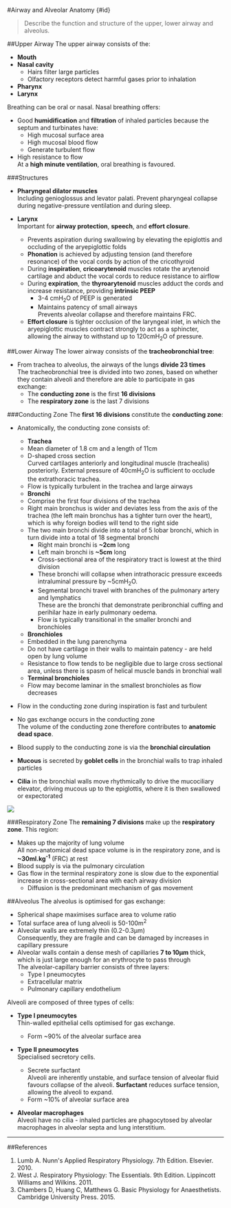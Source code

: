 #Airway and Alveolar Anatomy {#id}
> Describe the function and structure of the upper, lower airway and alveolus.

##Upper Airway
The upper airway consists of the:
* **Mouth**
* **Nasal cavity**  
  * Hairs filter large particles
  * Olfactory receptors detect harmful gases prior to inhalation
* **Pharynx**
* **Larynx**

Breathing can be oral or nasal. Nasal breathing offers:
* Good **humidification** and **filtration** of inhaled particles because the septum and turbinates have:
  * High mucosal surface area
  * High mucosal blood flow
  * Generate turbulent flow
* High resistance to flow  
At a **high minute ventilation**, oral breathing is favoured.

###Structures
* **Pharyngeal dilator muscles**  
Including genioglossus and levator palati. Prevent pharyngeal collapse during negative-pressure ventilation and during sleep.


* **Larynx**  
    Important for **airway protection**, **speech**, and **effort closure**.
    * Prevents aspiration during swallowing by elevating the epiglottis and occluding of the aryepiglottic folds
    * **Phonation** is achieved by adjusting tension (and therefore resonance) of the vocal cords by action of the cricothyroid
    * During **inspiration**, **cricoarytenoid** muscles rotate the arytenoid cartilage and abduct the vocal cords to reduce resistance to airflow
    * During **expiration**, the **thyroarytenoid** muscles adduct the cords and increase resistance, providing **intrinsic PEEP**
      * 3-4 cmH<sub>2</sub>O of PEEP is generated
      * Maintains patency of small airways  
      Prevents alveolar collapse and therefore maintains FRC.
    * **Effort closure** is tighter occlusion of the laryngeal inlet, in which the aryepiglottic muscles contract strongly to act as a sphincter, allowing the airway to withstand up to 120cmH<sub>2</sub>O of pressure.


##Lower Airway
The lower airway consists of the **tracheobronchial tree**:
* From trachea to alveolus, the airways of the lungs **divide 23 times**  
The tracheobronchial tree is divided into two zones, based on whether they contain alveoli and therefore are able to participate in gas exchange:
  * The **conducting zone** is the first **16 divisions**
  * The **respiratory zone** is the last 7 divisions

###Conducting Zone
The **first 16 divisions** constitute the **conducting zone**:
* Anatomically, the conducting zone consists of:
  *  **Trachea**  
    * Mean diameter of 1.8 cm and a length of 11cm
    * D-shaped cross section  
    Curved cartilages anteriorly and longitudinal muscle (trachealis) posteriorly. External pressure of 40cmH<sub>2</sub>O is sufficient to occlude the extrathoracic trachea.
    * Flow is typically turbulent in the trachea and large airways
  *  **Bronchi**
    * Comprise the first four divisions of the trachea
    * Right main bronchus is wider and deviates less from the axis of the trachea (the left main bronchus has a tighter turn over the heart), which is why foreign bodies will tend to the right side
    * The two main bronchi divide into a total of 5 lobar bronchi, which in turn divide into a total of 18 segmental bronchi
      * Right main bronchi is **~2cm** long
      * Left main bronchi is **~5cm** long
      * Cross-sectional area of the respiratory tract is lowest at the third division
      * These bronchi will collapse when intrathoracic pressure exceeds intraluminal pressure by ~5cmH<sub>2</sub>O.
      * Segmental bronchi travel with branches of the pulmonary artery and lymphatics  
      These are the bronchi that demonstrate peribronchial cuffing and perihilar haze in early pulmonary oedema.
      * Flow is typically transitional in the smaller bronchi and bronchioles
  *  **Bronchioles**  
    * Embedded in the lung parenchyma
    * Do not have cartilage in their walls to maintain patency - are held open by lung volume
    * Resistance to flow tends to be negligible due to large cross sectional area, unless there is spasm of helical muscle bands in bronchial wall
  *  **Terminal bronchioles**
    * Flow may become laminar in the smallest bronchioles as flow decreases


* Flow in the conducting zone during inspiration is fast and turbulent
* No gas exchange occurs in the conducting zone  
The volume of the conducting zone therefore contributes to **anatomic dead space**.
* Blood supply to the conducting zone is via the **bronchial circulation** 


* **Mucous** is secreted by **goblet cells** in the bronchial walls to trap inhaled particles
* **Cilia** in the bronchial walls move rhythmically to drive the mucociliary elevator, driving mucous up to the epiglottis, where it is then swallowed or expectorated


<img src="\resources\tracheobronchialtree.jpg">


###Respiratory Zone
The **remaining 7 divisions** make up the **respiratory zone**. This region:
* Makes up the majority of lung volume  
All non-anatomical dead space volume is in the respiratory zone, and is **~30ml.kg<sup>-1</sup>** (FRC) at rest
* Blood supply is via the pulmonary circulation
* Gas flow in the terminal respiratory zone is slow due to the exponential increase in cross-sectional area with each airway division
  * Diffusion is the predominant mechanism of gas movement

##Alveolus
The alveolus is optimised for gas exchange:
* Spherical shape maximises surface area to volume ratio
* Total surface area of lung alveoli is 50-100m<sup>2</sup>
* Alveolar walls are extremely thin (0.2-0.3μm)  
Consequently, they are fragile and can be damaged by increases in capillary pressure
* Alveolar walls contain a dense mesh of capillaries **7 to 10μm** thick, which is just large enough for an erythrocyte to pass through  
The alveolar-capillary barrier consists of three layers:
  * Type I pneumocytes
  * Extracellular matrix
  * Pulmonary capillary endothelium


Alveoli are composed of three types of cells:
* **Type I pneumocytes**  
Thin-walled epithelial cells optimised for gas exchange.
  * Form ~90% of the alveolar surface area


* **Type II pneumocytes**  
Specialised secretory cells.
  * Secrete surfactant  
  Alveoli are inherently unstable, and surface tension of alveolar fluid favours collapse of the alveoli. **Surfactant** reduces surface tension, allowing the alveoli to expand.
  * Form ~10% of alveolar surface area


* **Alveolar macrophages**  
Alveoli have no cilia - inhaled particles are phagocytosed by alveolar macrophages in alveolar septa and lung interstitium.


---
##References
1. Lumb A. Nunn's Applied Respiratory Physiology. 7th Edition. Elsevier. 2010.
2. West J. Respiratory Physiology: The Essentials. 9th Edition. Lippincott Williams and Wilkins. 2011.
3. Chambers D, Huang C, Matthews G. Basic Physiology for Anaesthetists. Cambridge University Press. 2015.

